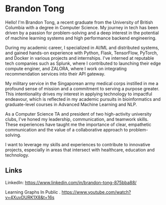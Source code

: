 # Brandon Tong

Hello! I'm Brandon Tong, a recent graduate from the University of British Columbia with a degree in Computer Science. My journey in tech has been driven by a passion for problem-solving and a deep interest in the potential of machine learning systems and high performance backend engineering.

During my academic career, I specialized in AI/ML and distributed systems, and gained hands-on experience with Python, Flask, TensorFlow, PyTorch, and Docker in various projects and internships. I've interned at reputable tech companies such as Splunk, where I contributed to launching their edge compute enginer, and ZALORA, where I work on integrating recommendation services into their API gateway.

My military service in the Singaporean army medical corps instilled in me a profound sense of mission and a commitment to serving a purpose greater. This intentionality drives my interest in applying technology to impactful endeavour, which is reflected in my academic pursuits in bioinformatics and graduate-level courses in Advanced Machine Learning and NLP.

As a Computer Science TA and president of two high-activity university clubs, I've honed my leadership, communication, and teamwork skills. These experiences have taught me the importance of clear, empathetic communication and the value of a collaborative approach to problem-solving.

I want to leverage my skills and experiences to contribute to innovative projects, especially in areas that intersect with healthcare, education and technology.

## Links
LinkedIn: https://www.linkedin.com/in/brandon-tong-875bba88/

Learning Graphs In Public . https://www.youtube.com/watch?v=4XuvDURK1X8&t=16s


